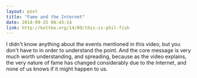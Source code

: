 ```yaml
---
layout: post
title: "Fame and the Internet"
date: 2014-09-25 08:43:14
link: http://kottke.org/14/09/this-is-phil-fish
---
```

I didn't know anything about the events mentioned in this video, but you don't have to in order to understand the point. And the core message is very much worth understanding, and spreading, because as the video explains, the very nature of fame has changed considerably due to the Internet, and none of us knows if it might happen to us.
